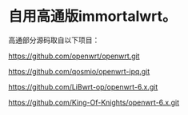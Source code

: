 # 自用高通版immortalwrt。

高通部分源码取自以下项目：

https://github.com/openwrt/openwrt.git

https://github.com/qosmio/openwrt-ipq.git

https://github.com/LiBwrt-op/openwrt-6.x.git

https://github.com/King-Of-Knights/openwrt-6.x.git
